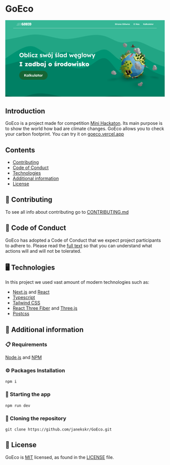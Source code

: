 # GoEco

![Alt Website preview][image-preview]
## Introduction 
GoEco is a project made for competition [Mini Hackaton][mini-hackaton]. Its main purpose is to show the world how bad are climate changes. GoEco allows you to check your carbon footprint. You can try it on [goeco.vercel.app][goceo-link]

## Contents

- [Contributing](#-contributing)
- [Code of Conduct](#-code-of-conduct)
- [Technologies](#-technologies)
- [Additional information](#-additional-information)
- [License](#-license)

## 👏 Contributing 

To see all info about contributing go to [CONTRIBUTING.md][contributing]

## 💖 Code of Conduct          

GoEco has adopted a Code of Conduct that we expect project participants to adhere to. Please read the [full text][code-of-conduct] so that you can understand what actions will and will not be tolerated.

## 🖥️ Technologies
In this project we used vast amount of modern technologies such as:

- [Next.js][nextjs] and [React][react]
- [Typescript][typescript]
- [Tailwind CSS][tailwind]
- [React Three Fiber][react-three-fiber] and [Three.js][threejs]
- [Postcss][postcss]

## 📖 Additional information

### 📋 Requirements

[Node.js][node] and [NPM][npm]

### ⚙️ Packages Installation

```shell
npm i
```

### 🚀 Starting the app 

```shell
npm run dev
```

### 🔗 Cloning the repository

```shell
git clone https://github.com/janekskr/GoEco.git
```

## 📄 License 

GoEco is [MIT][mit] licensed, as found in the [LICENSE][license] file.


[mit]: https://opensource.org/license/mit/
[license]: https://github.com/janekskr/blob/master/LICENSE
[node]: https://nodejs.org/en
[npm]: https://www.npmjs.com/
[postcss]: https://postcss.org/
[react-three-fiber]: https://docs.pmnd.rs/react-three-fiber/getting-started/introduction
[contributing]: https://github.com/janekskr/GoEco/blob/master/CONTRIBUTING.md
[mini-hackaton]: https://nowaakademia.org/mini-hackathon/mini-hackathon-edycja-iii/
[image-preview]: https://github.com/janekskr/GoEco/blob/master/public/preview.png
[goceo-link]: https://goeco.vercel.app
[nextjs]: https://nextjs.org/
[react]: https://react.dev/
[typescript]: https://www.typescriptlang.org/
[tailwind]: https://tailwindcss.com
[threejs]: https://threejs.org/
[code-of-conduct]: https://github.com/janekskr/blob/master/CODE_OF_CONDUCT.md
